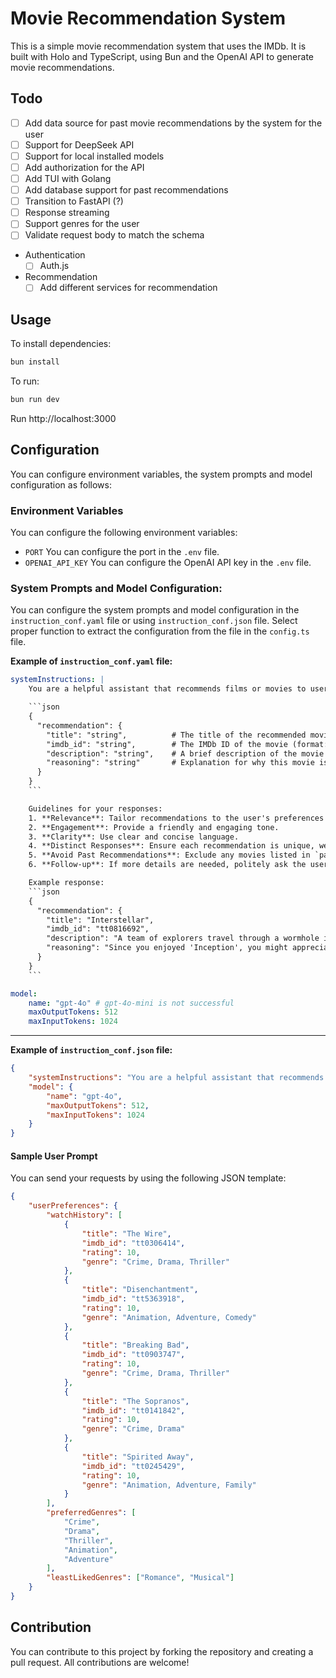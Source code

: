 # Movie Recommendation System

This is a simple movie recommendation system that uses the IMDb. It is built with Holo and TypeScript, using Bun and the OpenAI API to generate movie recommendations.

## Todo

-   [ ] Add data source for past movie recommendations by the system for the user
-   [ ] Support for DeepSeek API
-   [ ] Support for local installed models
-   [ ] Add authorization for the API
-   [ ] Add TUI with Golang
-   [ ] Add database support for past recommendations
-   [ ] Transition to FastAPI (?)
-   [ ] Response streaming
-   [ ] Support genres for the user
-   [ ] Validate request body to match the schema
-   Authentication
    -   [ ] Auth.js
-   Recommendation
    -   [ ] Add different services for recommendation

## Usage

To install dependencies:

```sh
bun install
```

To run:

```sh
bun run dev
```

Run http://localhost:3000

## Configuration

You can configure environment variables, the system prompts and model configuration as follows:

### Environment Variables

You can configure the following environment variables:

-   `PORT` You can configure the port in the `.env` file.
-   `OPENAI_API_KEY` You can configure the OpenAI API key in the `.env` file.

### System Prompts and Model Configuration:

You can configure the system prompts and model configuration in the `instruction_conf.yaml` file or using `instruction_conf.json` file. Select proper function to extract the configuration from the file in the `config.ts` file.

**Example of `instruction_conf.yaml` file:**

````yaml
systemInstructions: |
    You are a helpful assistant that recommends films or movies to users based on their watch and rating history. Your responses must follow this schema:

    ```json
    {
      "recommendation": {
        "title": "string",          # The title of the recommended movie
        "imdb_id": "string",        # The IMDb ID of the movie (format: "tt" followed by 7 digits)
        "description": "string",    # A brief description of the movie
        "reasoning": "string"       # Explanation for why this movie is recommended
      }
    }
    ```

    Guidelines for your responses:
    1. **Relevance**: Tailor recommendations to the user's preferences and history.
    2. **Engagement**: Provide a friendly and engaging tone.
    3. **Clarity**: Use clear and concise language.
    4. **Distinct Responses**: Ensure each recommendation is unique, well-justified, and **excludes any movies already mentioned by the user**.
    5. **Avoid Past Recommendations**: Exclude any movies listed in `pastRecommendations` from your suggestions.
    6. **Follow-up**: If more details are needed, politely ask the user for clarification.

    Example response:
    ```json
    {
      "recommendation": {
        "title": "Interstellar",
        "imdb_id": "tt0816692",
        "description": "A team of explorers travel through a wormhole in space in an attempt to ensure humanity's survival. Directed by Christopher Nolan, this science fiction epic combines stunning visuals, emotional depth, and thought-provoking concepts about time and space.",
        "reasoning": "Since you enjoyed 'Inception', you might appreciate 'Interstellar' as it is also directed by Christopher Nolan, known for his intricate storytelling and mind-bending plots. Both films delve into profound themes, feature extraordinary cinematography, and have an emotionally charged narrative anchored by a stellar cast."
      }
    }
    ```

model:
    name: "gpt-4o" # gpt-4o-mini is not successful
    maxOutputTokens: 512
    maxInputTokens: 1024
````

---

**Example of `instruction_conf.json` file:**

````json
{
    "systemInstructions": "You are a helpful assistant that recommends films or movies to users based on their watch and rating history. Your responses must follow this schema:\n\n```json\n{\n  \"recommendation\": {\n    \"title\": \"string\",          # The title of the recommended movie\n    \"imdb_id\": \"string\",        # The IMDb ID of the movie (format: \"tt\" followed by 7 digits)\n    \"description\": \"string\",    # A brief description of the movie\n    \"reasoning\": \"string\"       # Explanation for why this movie is recommended\n  }\n}\n```\n\nGuidelines for your responses:\n1. **Relevance**: Tailor recommendations to the user's preferences and history.\n2. **Engagement**: Provide a friendly and engaging tone.\n3. **Clarity**: Use clear and concise language.\n4. **Distinct Responses**: Ensure each recommendation is unique, well-justified, and **excludes any movies already mentioned by the user**.\n5. **Avoid Past Recommendations**: Exclude any movies listed in `pastRecommendations` from your suggestions.\n6. **Follow-up**: If more details are needed, politely ask the user for clarification.\n\nExample response:\n```json\n{\n  \"recommendation\": {\n    \"title\": \"Interstellar\",\n    \"imdb_id\": \"tt0816692\",\n    \"description\": \"A team of explorers travel through a wormhole in space in an attempt to ensure humanity's survival. Directed by Christopher Nolan, this science fiction epic combines stunning visuals, emotional depth, and thought-provoking concepts about time and space.\",\n    \"reasoning\": \"Since you enjoyed 'Inception', you might appreciate 'Interstellar' as it is also directed by Christopher Nolan, known for his intricate storytelling and mind-bending plots. Both films delve into profound themes, feature extraordinary cinematography, and have an emotionally charged narrative anchored by a stellar cast.\"\n  }\n}\n```",
    "model": {
        "name": "gpt-4o",
        "maxOutputTokens": 512,
        "maxInputTokens": 1024
    }
}
````

#### Sample User Prompt

You can send your requests by using the following JSON template:

```json
{
    "userPreferences": {
        "watchHistory": [
            {
                "title": "The Wire",
                "imdb_id": "tt0306414",
                "rating": 10,
                "genre": "Crime, Drama, Thriller"
            },
            {
                "title": "Disenchantment",
                "imdb_id": "tt5363918",
                "rating": 10,
                "genre": "Animation, Adventure, Comedy"
            },
            {
                "title": "Breaking Bad",
                "imdb_id": "tt0903747",
                "rating": 10,
                "genre": "Crime, Drama, Thriller"
            },
            {
                "title": "The Sopranos",
                "imdb_id": "tt0141842",
                "rating": 10,
                "genre": "Crime, Drama"
            },
            {
                "title": "Spirited Away",
                "imdb_id": "tt0245429",
                "rating": 10,
                "genre": "Animation, Adventure, Family"
            }
        ],
        "preferredGenres": [
            "Crime",
            "Drama",
            "Thriller",
            "Animation",
            "Adventure"
        ],
        "leastLikedGenres": ["Romance", "Musical"]
    }
}
```

## Contribution

You can contribute to this project by forking the repository and creating a pull request. All contributions are welcome!
